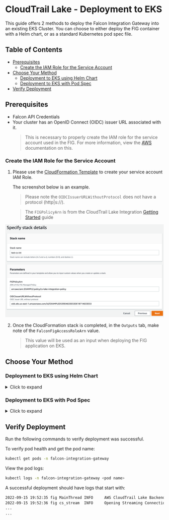 # CloudTrail Lake - Deployment to EKS
This guide offers 2 methods to deploy the Falcon Integration Gateway into an existing EKS Cluster. You
can choose to either deploy the FIG container with a Helm chart, or as a standard Kubernetes pod spec
file.

## Table of Contents
* [Prerequisites](#prerequisites)
  * [Create the IAM Role for the Service Account](#create-the-iam-role-for-the-service-account)
* [Choose Your Method](#choose-your-method)
  * [Deployment to EKS using Helm Chart](#deployment-to-eks-using-helm-chart)
  * [Deployment to EKS with Pod Spec](#deployment-to-eks-with-pod-spec)
* [Verify Deployment](#verify-deployment)

## Prerequisites
- Falcon API Credentials
- Your cluster has an OpenID Connect (OIDC) issuer URL associated with it.
  > This is necessary to properly create the IAM role for the service account used in the FIG. For
    more information, view the [AWS](https://docs.aws.amazon.com/eks/latest/userguide/iam-roles-for-service-accounts.html)
    documentation on this.

### Create the IAM Role for the Service Account
1. Please use the [CloudFormation Template](./assets/eks-role.yaml) to create your service account IAM Role.

    The screenshot below is an example.
    > Please note the `OIDCIssuerURLWithoutProtocol` does not have a protocol (http|s://).

    > The `FIGPolicyArn` is from the CloudTrail Lake Integration [Getting Started](https://github.com/CrowdStrike/Cloud-AWS/tree/main/cloudtrail-lake#getting-started) guide

![cloudformation-stack](./assets/eks-role-stack-create.png)

2. Once the CloudFormation stack is completed, in the `Outputs` tab, make note of the `FalconFigAccessRoleArn` value.
    > This value will be used as an input when deploying the FIG application on EKS.

## Choose Your Method
### Deployment to EKS using Helm Chart
<details>
  <summary>Click to expand</summary>

  #### Prequisite
  For Dependency requirements, installation instructions, as well as the full list of available configuration options, go to
  the [Helm Chart - Falcon Integration Gateway](https://github.com/CrowdStrike/falcon-helm/tree/main/helm-charts/falcon-integration-gateway)
  repositoy.

  ##### Export the following variables
  ```bash
  export FALCON_CLIENT_ID=<your api falcon client id>
  export FALCON_CLIENT_SECRET=<your api falcon client secret>
  export FALCON_CLOUD_REGION=<your api falcon client region>
  export CLOUDTRAIL_LAKE_CHANNEL_ARN=<your cloudtrail lake channel arn>
  export CLOUDTRAIL_LAKE_REGION=<your aws region aligning with channel>
  export FALCON_APPLICATION_ID=<your unique application stream identifier>
  export IAM_ROLE_ARN=<value from FalconFigAccessRoleArn stack output>
  ```

  #### Installation
  1. Add the CrowdStrike Falcon Helm repository
      ```bash
      helm repo add crowdstrike https://crowdstrike.github.io/falcon-helm
      ```
  2. Update the local Helm repository cache
      ```bash
      helm repo update
      ```
  3. Install the FIG with AWS CloudTrail Lake enabled:
      ```bash
      helm install falcon-fig crowdstrike/falcon-integration-gateway -n falcon-integration-gateway --create-namespace \
        --set falcon.client_id=$FALCON_CLIENT_ID \
        --set falcon.client_secret=$FALCON_CLIENT_SECRET \
        --set falcon.cloud_region=$FALCON_CLOUD_REGION \
        --set falcon.integration_gateway.application_id=$FALCON_APPLICATION_ID \
        --set push.cloudtrail_lake.enabled=true \
        --set push.cloudtrail_lake.channel_arn=$CLOUDTRAIL_LAKE_CHANNEL_ARN \
        --set push.cloudtrail_lake.region=$CLOUDTRAIL_LAKE_REGION \
        --set serviceAccount.annotations."eks\.amazonaws\.com/role-arn"=$IAM_ROLE_ARN
      ```

  #### Uninstall Helm Chart
  To uninstall, run the following command:
  ```bash
  helm uninstall falcon-fig -n falcon-integration-gateway
  ```
  You may need/want to delete the falcon-integration-gateway namespace as well since helm will not do it for you:
  ```bash
  kubectl delete ns falcon-integration-gateway
  ```
</details>

### Deployment to EKS with Pod Spec
<details>
  <summary>Click to expand</summary>

  #### Step 1: Edit Kubernetes Pod Spec
  Download/Edit the pod specification file available [here](https://github.com/CrowdStrike/falcon-integration-gateway/blob/main/docs/cloudtrail-lake/eks/falcon-integration-gateway.yaml).
  ```bash
  wget https://raw.githubusercontent.com/crowdstrike/falcon-integration-gateway/main/docs/cloudtrail-lake/eks/falcon-integration-gateway.yaml
  ```
  Replace the credentials in the pod spec with the actual Falcon API credentials. The following commands illustrate how to base64 encode the credentials.
  ```bash
  echo -n $FALCON_CLIENT_ID | base64
  ```
  ```bash
  echo -n $FALCON_CLIENT_SECRET | base64
  ```
  Replace the `<IAM_ROLE_ARN>` variable with the `FalconFigAccessRoleArn` output value from the cloudformation SA IAM role stack.
  ```yaml
  apiVersion: v1
  kind: ServiceAccount
  metadata:
  name: falcon-integration-gateway
  namespace: falcon-integration-gateway
  annotations:
    eks.amazonaws.com/role-arn: <IAM_ROLE_ARN>
  ```
  ##### ConfigMap Updates:
  Uncomment the following variables in the `config.ini` ConfigMap:
  > For more information about configuration options, refer to the FIG [config.ini](../../../config/config.ini).

  `channel_arn =` should be set to your provided CloudTrail Lake Channel ARN

  `region =` should be set to your AWS region where you setup the CloudTrail Lake Channel

  `application_id =` should be set to something unique.
  > :exclamation: Running multiple FIG instances with the same `application_id` can cause issues.

  See the below example of config changes:
  <details open>
    <summary>Example config.ini</summary>

  ```bash
  # Falcon Integration Gateway

  [main]
  # Cloud backends that are enabled. The gateway will push events to the cloud providers specified below
  backends=CLOUDTRAIL_LAKE

  # Uncomment to configure number of threads that process Falcon Events
  #worker_threads = 4

  [events]
  # Uncomment to filter out events based on number of days past the event (default 21)
  older_than_days_threshold = 14

  [logging]
  # Uncomment to request logging level (ERROR, WARN, INFO, DEBUG)
  #level = DEBUG

  [falcon]
  # Uncomment to provide Falcon Cloud. Alternatively, use FALCON_CLOUD_REGION env variable.
  cloud_region = us-2

  # Uncomment to provide application id. Needs to be different per each fig instance.
  # Alternatively, use FALCON_APPLICATION_ID env variable.
  application_id = fig-int-1

  [cloudtrail_lake]
  # AWS CloudTrail Lake section is applicable only when CLOUDTRAIL_LAKE backend is enabled in the [main] section.

  # Uncomment to provide the Channel ARN. Alternatively, use CLOUDTRAIL_LAKE_CHANNEL_ARN env variable.
  channel_arn = arn:aws:cloudtrail:us-east-1:EXAMPLE:channel/EXAMPLE-9f94-471c-96ba-EXAMPLE

  # Uncomment to provide the AWS region. Should match the same region as the Channel.
  # Alternatively, use CLOUDTRAIL_LAKE_REGION env variable.
  region = us-east-1
  ```
  </details>

  #### Step 2: Deploy to EKS
  Ensure your kubectl command is configured to use your EKS environment
  ```bash
  kubectl cluster-info
  ```
  Deploy the pod
  ```bash
  kubectl apply -f falcon-integration-gateway.yaml
  ```
  A successful run should display:
  ```bash
  namespace/falcon-integration-gateway created
  secret/falcon-integration-gateway-creds created
  configmap/falcon-integration-gateway-config created
  serviceaccount/falcon-integration-gateway created
  deployment.apps/falcon-integration-gateway created
  ```

  ### Uninstall
  To uninstall, run the following command:
  ```bash
  kubectl delete -f falcon-integration-gateway.yaml
  ```
</details>

## Verify Deployment
Run the following commands to verify deployment was successful.

To verify pod health and get the pod name:
```bash
kubectl get pods -n falcon-integration-gateway
```
View the pod logs:
```bash
kubectl logs -n falcon-integration-gateway <pod name>
```
A successful deployment should have logs that start with:
```bash
2022-09-15 19:52:35 fig MainThread INFO     AWS CloudTrail Lake Backend is enabled.
2022-09-15 19:52:36 fig cs_stream  INFO     Opening Streaming Connection
...
...
```
